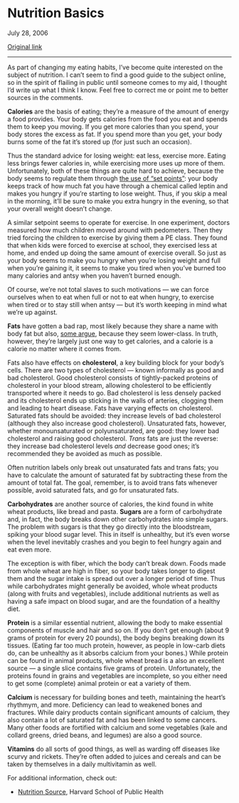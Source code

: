 Nutrition Basics
================

July 28, 2006

[Original link](http://www.aaronsw.com/weblog/basicnutrition)

* * * * *

As part of changing my eating habits, I’ve become quite interested on
the subject of nutrition. I can’t seem to find a good guide to the
subject online, so in the spirit of flailing in public until someone
comes to my aid, I thought I’d write up what I think I know. Feel free
to correct me or point me to better sources in the comments.

**Calories** are the basis of eating; they’re a measure of the amount of
energy a food provides. Your body gets calories from the food you eat
and spends them to keep you moving. If you get more calories than you
spend, your body stores the excess as fat. If you spend more than you
get, your body burns some of the fat it’s stored up (for just such an
occasion).

Thus the standard advice for losing weight: eat less, exercise more.
Eating less brings fewer calories in, while exercising more uses up more
of them. Unfortunately, both of these things are quite hard to achieve,
because the body seems to regulate them through [the use of “set
points”](http://www.slate.com/id/2663/): your body keeps track of how
much fat you have through a chemical called leptin and makes you hungry
if you’re starting to lose weight. Thus, if you skip a meal in the
morning, it’ll be sure to make you extra hungry in the evening, so that
your overall weight doesn’t change.

A similar setpoint seems to operate for exercise. In one experiment,
doctors measured how much children moved around with pedometers. Then
they tried forcing the children to exercise by giving them a PE class.
They found that when kids were forced to exercise at school, they
exercised less at home, and ended up doing the same amount of exercise
overall. So just as your body seems to make you hungry when you’re
losing weight and full when you’re gaining it, it seems to make you
tired when you’ve burned too many calories and antsy when you haven’t
burned enough.

Of course, we’re not total slaves to such motivations — we can force
ourselves when to eat when full or not to eat when hungry, to exercise
when tired or to stay still when antsy — but it’s worth keeping in mind
what we’re up against.

**Fats** have gotten a bad rap, most likely because they share a name
with body fat but also, [some
argue](http://www.westonaprice.org/knowyourfats/lowfatcapitalism.html),
because they seem lower-class. In truth, however, they’re largely just
one way to get calories, and a calorie is a calorie no matter where it
comes from.

Fats also have effects on **cholesterol**, a key building block for your
body’s cells. There are two types of cholesterol — known informally as
good and bad cholesterol. Good cholesterol consists of tightly-packed
proteins of cholesterol in your blood stream, allowing cholesterol to be
efficiently transported where it needs to go. Bad cholesterol is less
densely packed and its cholesterol ends up sticking in the walls of
arteries, clogging them and leading to heart disease. Fats have varying
effects on cholesterol. Saturated fats should be avoided: they increase
levels of bad cholesterol (although they also increase good
cholesterol). Unsaturated fats, however, whether monounsaturated or
polyunsaturated, are good: they lower bad cholesterol and raising good
cholesterol. *Trans* fats are just the reverse: they increase bad
cholesterol levels *and* decrease good ones; it’s recommended they be
avoided as much as possible.

Often nutrition labels only break out unsaturated fats and trans fats;
you have to calculate the amount of saturated fat by subtracting these
from the amount of total fat. The goal, remember, is to avoid trans fats
whenever possible, avoid saturated fats, and go for unsaturated fats.

**Carbohydrates** are another source of calories, the kind found in
white wheat products, like bread and pasta. **Sugars** are a form of
carbohydrate and, in fact, the body breaks down other carbohydrates into
simple sugars. The problem with sugars is that they go directly into the
bloodstream, spiking your blood sugar level. This in itself is
unhealthy, but it’s even worse when the level inevitably crashes and you
begin to feel hungry again and eat even more.

The exception is with fiber, which the body can’t break down. Foods made
from whole wheat are high in fiber, so your body takes longer to digest
them and the sugar intake is spread out over a longer period of time.
Thus while carbohydrates might generally be avoided, whole wheat
products (along with fruits and vegetables), include additional
nutrients as well as having a safe impact on blood sugar, and are the
foundation of a healthy diet.

**Protein** is a similar essential nutrient, allowing the body to make
essential components of muscle and hair and so on. If you don’t get
enough (about 9 grams of protein for every 20 pounds), the body begins
breaking down its tissues. (Eating far too much protein, however, as
people in low-carb diets do, can be unhealthy as it absorbs calcium from
your bones.) While protein can be found in animal products, whole wheat
bread is a also an excellent source — a single slice contains five grams
of protein. Unfortunately, the proteins found in grains and vegetables
are incomplete, so you either need to get some (complete) animal protein
or eat a variety of them.

**Calcium** is necessary for building bones and teeth, maintaining the
heart’s rhythmym, and more. Deficiency can lead to weakened bones and
fractures. While dairy products contain significant amounts of calcium,
they also contain a lot of saturated fat and has been linked to some
cancers. Many other foods are fortified with calcium and some vegetables
(kale and collard greens, dried beans, and legumes) are also a good
source.

**Vitamins** do all sorts of good things, as well as warding off
diseases like scurvy and rickets. They’re often added to juices and
cereals and can be taken by themselves in a daily multivitamin as well.

For additional information, check out:

-   [Nutrition Source](http://www.hsph.harvard.edu/nutritionsource/),
    Harvard School of Public Health

